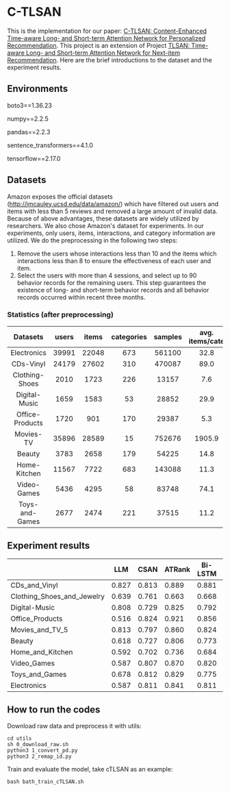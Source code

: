 # C-TLSAN
This is the implementation for our paper: [C-TLSAN: Content-Enhanced Time-aware Long- and Short-term
Attention Network for Personalized Recommendation](). This project is an extension of Project [TLSAN: Time-aware Long- and Short-term Attention Network for Next-item Recommendation](https://github.com/TsingZ0/TLSAN). Here are the brief introductions to the dataset and the experiment results. 

## Environments
boto3==1.36.23

numpy==2.2.5

pandas==2.2.3

sentence_transformers==4.1.0

tensorflow==2.17.0

## Datasets
Amazon exposes the official datasets (http://jmcauley.ucsd.edu/data/amazon/) which have filtered out users and items with less than 5 reviews and removed a large amount of invalid data. Because of above advantages, these datasets are widely utilized by researchers. We also chose Amazon's dataset for experiments. In our experiments, only users, items, interactions, and category information are utilized. We do the preprocessing in the following two steps:
1. Remove the users whose interactions less than 10 and the items which interactions less than 8 to ensure the effectiveness of each user and item.
2. Select the users with more than 4 sessions, and select up to 90 behavior records for the remaining users. This step guarantees the existence of long- and short-term behavior records and all behavior records occurred within recent three months.

### Statistics (after preprocessing)
Datasets | users | items | categories | samples | avg.<br>items/cate | avg.<br>behaviors/item | avg.<br>behaviors/user
:-: | :-: | :-: | :-: | :-: | :-: | :-: | :-:
Electronics | 39991 | 22048 | 673 | 561100 | 32.8 | 25.4 | 14.0
CDs-Vinyl | 24179 | 27602 | 310 | 470087 | 89.0 | 17.0 | 19.4
Clothing-Shoes | 2010 | 1723 | 226 | 13157 | 7.6 | 7.6 | 6.5
Digital-Music | 1659 | 1583 | 53 | 28852 | 29.9 | 18.2 | 17.4
Office-Products | 1720 | 901 | 170 | 29387 | 5.3 | 32.6 | 17.0
Movies-TV | 35896 | 28589 | 15 | 752676 | 1905.9 | 20.9 | 26.3
Beauty | 3783 | 2658 | 179 | 54225 | 14.8 | 20.4 | 14.3
Home-Kitchen | 11567 | 7722 | 683 | 143088 | 11.3 | 12.3 | 18.5
Video-Games | 5436 | 4295 | 58 | 83748 | 74.1 | 19.5 | 15.4
Toys-and-Games | 2677 | 2474 | 221 | 37515 | 11.2 | 15.2 | 14.0

## Experiment results
|                            | LLM   | CSAN  | ATRank | Bi-LSTM | PACA  | TLSAN | cTLSAN |
|----------------------------|-------|-------|--------|---------|-------|-------|--------|
| CDs_and_Vinyl              | 0.827 | 0.813 |  0.889 |   0.881 | 0.801 | 0.942 |  0.938 |
| Clothing_Shoes_and_Jewelry | 0.639 | 0.761 |  0.663 |   0.668 | 0.798 | 0.927 |  0.938 |
| Digital-Music              | 0.808 | 0.729 |  0.825 |   0.792 | 0.963 | 0.972 |  0.974 |
| Office_Products            | 0.516 | 0.824 |  0.921 |   0.856 | 0.910 | 0.969 |  0.976 |
| Movies_and_TV_5            | 0.813 | 0.797 |  0.860 |   0.824 | 0.806 | 0.879 |  0.909 |
| Beauty                     | 0.618 | 0.727 |  0.806 |   0.773 | 0.859 | 0.925 |  0.947 |
| Home_and_Kitchen           | 0.592 | 0.702 |  0.736 |   0.684 | 0.788 | 0.865 |  0.895 |
| Video_Games                | 0.587 | 0.807 |  0.870 |   0.820 | 0.917 | 0.914 |  0.933 |
| Toys_and_Games             | 0.678 | 0.812 |  0.829 |   0.775 | 0.861 | 0.922 |  0.936 |
| Electronics                | 0.587 | 0.811 |  0.841 |   0.811 | 0.835 | 0.894 |  0.913 |

## How to run the codes
Download raw data and preprocess it with utils:
```
cd utils
sh 0_download_raw.sh
python3 1_convert_pd.py
python3 2_remap_id.py
```
Train and evaluate the model, take cTLSAN as an example:
```
bash bath_train_cTLSAN.sh
```

